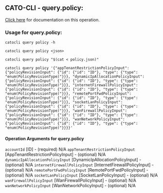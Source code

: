 
## CATO-CLI - query.policy:
[Click here](https://api.catonetworks.com/documentation/#query-policy) for documentation on this operation.

### Usage for query.policy:

`catocli query policy -h`

`catocli query policy <json>`

`catocli query policy "$(cat < policy.json)"`

`catocli query policy '{"appTenantRestrictionPolicyInput": {"policyRevisionInput": {"id": {"id": "ID"}, "type": {"type": "enum(PolicyRevisionType)"}}}, "dynamicIpAllocationPolicyInput": {"policyRevisionInput": {"id": {"id": "ID"}, "type": {"type": "enum(PolicyRevisionType)"}}}, "internetFirewallPolicyInput": {"policyRevisionInput": {"id": {"id": "ID"}, "type": {"type": "enum(PolicyRevisionType)"}}}, "remotePortFwdPolicyInput": {"policyRevisionInput": {"id": {"id": "ID"}, "type": {"type": "enum(PolicyRevisionType)"}}}, "socketLanPolicyInput": {"policyRevisionInput": {"id": {"id": "ID"}, "type": {"type": "enum(PolicyRevisionType)"}}}, "wanFirewallPolicyInput": {"policyRevisionInput": {"id": {"id": "ID"}, "type": {"type": "enum(PolicyRevisionType)"}}}, "wanNetworkPolicyInput": {"policyRevisionInput": {"id": {"id": "ID"}, "type": {"type": "enum(PolicyRevisionType)"}}}}'`

#### Operation Arguments for query.policy ####
`accountId` [ID] - (required) N/A 
`appTenantRestrictionPolicyInput` [AppTenantRestrictionPolicyInput] - (optional) N/A 
`dynamicIpAllocationPolicyInput` [DynamicIpAllocationPolicyInput] - (optional) N/A 
`internetFirewallPolicyInput` [InternetFirewallPolicyInput] - (optional) N/A 
`remotePortFwdPolicyInput` [RemotePortFwdPolicyInput] - (optional) N/A 
`socketLanPolicyInput` [SocketLanPolicyInput] - (optional) N/A 
`wanFirewallPolicyInput` [WanFirewallPolicyInput] - (optional) N/A 
`wanNetworkPolicyInput` [WanNetworkPolicyInput] - (optional) N/A 
